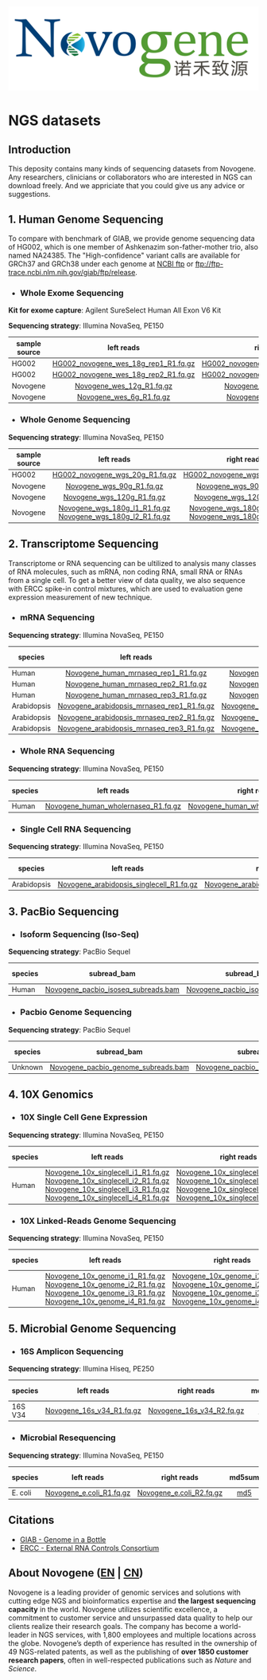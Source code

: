 ![logo](https://github.com/zanmer/NGS-data/blob/master/novogene-logo.png)

# NGS datasets

## Introduction

This deposity contains many kinds of sequencing datasets from Novogene. Any researchers, clinicians or collaborators who are interested in NGS can download freely. And we appriciate that you could give us any advice or suggestions.

## 1. Human Genome Sequencing

To compare with benchmark of GIAB, we provide genome sequencing data of HG002, which is one member of Ashkenazim son-father-mother trio, also named NA24385. The "High-confidence" variant calls are available for GRCh37 and GRCh38 under each genome at [NCBI ftp](https://bit.ly/2HNGELT) or ftp://ftp-trace.ncbi.nlm.nih.gov/giab/ftp/release.

- ### Whole Exome Sequencing

**Kit for exome capture**: Agilent SureSelect Human All Exon V6 Kit

**Sequencing strategy**: Illumina NovaSeq, PE150

sample source | left reads | right reads | md5sum | data size
---|:--:|:--:|:--:|:--
HG002 | [HG002_novogene_wes_18g_rep1_R1.fq.gz](https://hweu-ld.oss-eu-west-1.aliyuncs.com/demo/20190605124639/HG002_novogene_wes_18g_rep1_R1.fq.gz) | [HG002_novogene_wes_18g_rep1_R2.fq.gz](https://hweu-ld.oss-eu-west-1.aliyuncs.com/demo/20190605124722/HG002_novogene_wes_18g_rep1_R2.fq.gz) | [md5](https://github.com/novogene-europe/ngs_demo_datasets/blob/master/human_genome_sequencing/HG002_novogene_wes_18g_rep1.MD5) | 18G
HG002 | [HG002_novogene_wes_18g_rep2_R1.fq.gz](https://hweu-ld.oss-eu-west-1.aliyuncs.com/demo/20190605124804/HG002_novogene_wes_18g_rep2_R1.fq.gz) | [HG002_novogene_wes_18g_rep2_R2.fq.gz](https://hweu-ld.oss-eu-west-1.aliyuncs.com/demo/20190605124846/HG002_novogene_wes_18g_rep2_R2.fq.gz) | [md5](https://github.com/novogene-europe/ngs_demo_datasets/blob/master/human_genome_sequencing/HG002_novogene_wes_18g_rep2.MD5) | 18G
Novogene | [Novogene_wes_12g_R1.fq.gz](https://hweu-ld.oss-eu-west-1.aliyuncs.com/demo/20190605125109/Novogene_wes_12g_R1.fq.gz) | [Novogene_wes_12g_R2.fq.gz](https://hweu-ld.oss-eu-west-1.aliyuncs.com/demo/20190605125128/Novogene_wes_12g_R2.fq.gz) | [md5](https://github.com/novogene-europe/ngs_demo_datasets/blob/master/human_genome_sequencing/Novogene_wes_12g.MD5) | 12G
Novogene | [Novogene_wes_6g_R1.fq.gz](https://hweu-ld.oss-eu-west-1.aliyuncs.com/demo/20190605132651/Novogene_wes_6g_R1.fq.gz) | [Novogene_wes_6g_R2.fq.gz](https://hweu-ld.oss-eu-west-1.aliyuncs.com/demo/20190605132729/Novogene_wes_6g_R2.fq.gz) | [md5](https://github.com/novogene-europe/ngs_demo_datasets/blob/master/human_genome_sequencing/Novogene_wes_6g.MD5) | 6G


- ### Whole Genome Sequencing

**Sequencing strategy**: Illumina NovaSeq, PE150

sample source | left reads | right reads | md5sum | data size
---|:--:|:--:|:--:|:--
HG002 | [HG002_novogene_wgs_20g_R1.fq.gz](https://hweu-ld.oss-eu-west-1.aliyuncs.com/demo/20190605124928/HG002_novogene_wgs_20g_R1.fq.gz) | [HG002_novogene_wgs_20g_R2.fq.gz](https://hweu-ld.oss-eu-west-1.aliyuncs.com/demo/20190605125017/HG002_novogene_wgs_20g_R2.fq.gz) | [md5](https://github.com/novogene-europe/ngs_demo_datasets/blob/master/human_genome_sequencing/HG002_novogene_wgs_20g.MD5) | 20G
Novogene | [Novogene_wgs_90g_R1.fq.gz](https://hweu-ld.oss-eu-west-1.aliyuncs.com/demo/20190531125345/Novogene_wgs_90g_R1.fq.gz) | [Novogene_wgs_90g_R2.fq.gz](https://hweu-ld.oss-eu-west-1.aliyuncs.com/demo/20190531125711/Novogene_wgs_90g_R2.fq.gz) | [md5](https://github.com/novogene-europe/ngs_demo_datasets/blob/master/human_genome_sequencing/Novogene_wgs_90g.MD5) | 90G
Novogene | [Novogene_wgs_120g_R1.fq.gz](https://hweu-ld.oss-eu-west-1.aliyuncs.com/demo/20190531123332/Novogene_wgs_120g_R1.fq.gz) | [Novogene_wgs_120g_R2.fq.gz](https://hweu-ld.oss-eu-west-1.aliyuncs.com/demo/20190531123728/Novogene_wgs_120g_R2.fq.gz) | [md5](https://github.com/novogene-europe/ngs_demo_datasets/blob/master/human_genome_sequencing/Novogene_wgs_120g.MD5) | 120G
Novogene | [Novogene_wgs_180g_l1_R1.fq.gz](https://hweu-ld.oss-eu-west-1.aliyuncs.com/demo/20190531124142/Novogene_wgs_180g_l1_R1.fq.gz) [Novogene_wgs_180g_l2_R1.fq.gz](https://hweu-ld.oss-eu-west-1.aliyuncs.com/demo/20190531125040/Novogene_wgs_180g_l2_R1.fq.gz) | [Novogene_wgs_180g_l1_R2.fq.gz](https://hweu-ld.oss-eu-west-1.aliyuncs.com/demo/20190531124606/Novogene_wgs_180g_l1_R2.fq.gz) [Novogene_wgs_180g_l2_R2.fq.gz](https://hweu-ld.oss-eu-west-1.aliyuncs.com/demo/20190531125210/Novogene_wgs_180g_l2_R2.fq.gz) | [md5](https://github.com/novogene-europe/ngs_demo_datasets/blob/master/human_genome_sequencing/Novogene_wgs_180g.MD5) | 180G



## 2. Transcriptome Sequencing

Transcriptome or RNA sequencing can be ultilized to analysis many classes of RNA molecules, such as mRNA, non coding RNA, small RNA or RNAs from a single cell. To get a better view of data quality, we also sequence with ERCC spike-in control mixtures, which are used to evaluation gene expression measurement of new technique.

- ### mRNA Sequencing

**Sequencing strategy**: Illumina NovaSeq, PE150

species | left reads | right reads | md5sum | spike-in | data size
---|:--:|:--:|:--:|:--:|:--
Human | [Novogene_human_mrnaseq_rep1_R1.fq.gz](https://hweu-ld.oss-eu-west-1.aliyuncs.com/demo/20190531130352/Novogene_human_mrnaseq_rep1_R1.fq.gz) | [Novogene_human_mrnaseq_rep1_R2.fq.gz](https://hweu-ld.oss-eu-west-1.aliyuncs.com/demo/20190531130421/Novogene_human_mrnaseq_rep1_R2.fq.gz) | [md5](https://github.com/novogene-europe/ngs_demo_datasets/blob/master/transcriptome_sequencing/Novogene_human_mrnaseq_rep1.MD5) | Y | 15G
Human | [Novogene_human_mrnaseq_rep2_R1.fq.gz](https://hweu-ld.oss-eu-west-1.aliyuncs.com/demo/20190531130451/Novogene_human_mrnaseq_rep2_R1.fq.gz) | [Novogene_human_mrnaseq_rep2_R2.fq.gz](https://hweu-ld.oss-eu-west-1.aliyuncs.com/demo/20190531130524/Novogene_human_mrnaseq_rep2_R2.fq.gz) | [md5](https://github.com/novogene-europe/ngs_demo_datasets/blob/master/transcriptome_sequencing/Novogene_human_mrnaseq_rep2.MD5) | Y | 15G
Human | [Novogene_human_mrnaseq_rep3_R1.fq.gz](https://hweu-ld.oss-eu-west-1.aliyuncs.com/demo/20190531130558/Novogene_human_mrnaseq_rep3_R1.fq.gz) | [Novogene_human_mrnaseq_rep3_R2.fq.gz](https://hweu-ld.oss-eu-west-1.aliyuncs.com/demo/20190531130633/Novogene_human_mrnaseq_rep3_R2.fq.gz) | [md5](https://github.com/novogene-europe/ngs_demo_datasets/blob/master/transcriptome_sequencing/Novogene_human_mrnaseq_rep3.MD5) | Y | 15G
Arabidopsis | [Novogene_arabidopsis_mrnaseq_rep1_R1.fq.gz](https://hweu-ld.oss-eu-west-1.aliyuncs.com/demo/20190531130043/Novogene_arabidopsis_mrnaseq_rep1_R1.fq.gz) | [Novogene_arabidopsis_mrnaseq_rep1_R2.fq.gz](https://hweu-ld.oss-eu-west-1.aliyuncs.com/demo/20190531130113/Novogene_arabidopsis_mrnaseq_rep1_R2.fq.gz) | [md5](https://github.com/novogene-europe/ngs_demo_datasets/blob/master/transcriptome_sequencing/Novogene_arabidopsis_mrnaseq_rep1.MD5) | Y | 15G
Arabidopsis | [Novogene_arabidopsis_mrnaseq_rep2_R1.fq.gz](https://hweu-ld.oss-eu-west-1.aliyuncs.com/demo/20190531130143/Novogene_arabidopsis_mrnaseq_rep2_R1.fq.gz) | [Novogene_arabidopsis_mrnaseq_rep2_R2.fq.gz](https://hweu-ld.oss-eu-west-1.aliyuncs.com/demo/20190531130216/Novogene_arabidopsis_mrnaseq_rep2_R2.fq.gz) | [md5](https://github.com/novogene-europe/ngs_demo_datasets/blob/master/transcriptome_sequencing/Novogene_arabidopsis_mrnaseq_rep2.MD5) | Y | 15G
Arabidopsis | [Novogene_arabidopsis_mrnaseq_rep3_R1.fq.gz](https://hweu-ld.oss-eu-west-1.aliyuncs.com/demo/20190531130249/Novogene_arabidopsis_mrnaseq_rep3_R1.fq.gz) | [Novogene_arabidopsis_mrnaseq_rep3_R2.fq.gz](https://hweu-ld.oss-eu-west-1.aliyuncs.com/demo/20190531130320/Novogene_arabidopsis_mrnaseq_rep3_R2.fq.gz) | [md5](https://github.com/novogene-europe/ngs_demo_datasets/blob/master/transcriptome_sequencing/Novogene_arabidopsis_mrnaseq_rep3.MD5) | Y | 15G

- ### Whole RNA Sequencing

**Sequencing strategy**: Illumina NovaSeq, PE150

species | left reads | right reads | md5sum | spike-in | data size
---|:--:|:--:|:--:|:--:|:--
Human | [Novogene_human_wholernaseq_R1.fq.gz](https://hweu-ld.oss-eu-west-1.aliyuncs.com/demo/20190601151739/Novogene_human_wholernaseq_R1.fq.gz) | [Novogene_human_wholernaseq_R2.fq.gz](https://hweu-ld.oss-eu-west-1.aliyuncs.com/demo/20190601151812/Novogene_human_wholernaseq_R2.fq.gz) | [md5](https://github.com/novogene-europe/ngs_demo_datasets/blob/master/transcriptome_sequencing/Novogene_human_wholernaseq.MD5) | N | 15G

- ### Single Cell RNA Sequencing

**Sequencing strategy**: Illumina NovaSeq, PE150

species | left reads | right reads | md5sum | spike-in | data size
---|:--:|:--:|:--:|:--:|:--
Arabidopsis | [Novogene_arabidopsis_singlecell_R1.fq.gz](https://hweu-ld.oss-eu-west-1.aliyuncs.com/demo/20190601151705/Novogene_arabidopsis_singlecell_R1.fq.gz) | [Novogene_arabidopsis_singlecell_R2.fq.gz](https://hweu-ld.oss-eu-west-1.aliyuncs.com/demo/20190601151722/Novogene_arabidopsis_singlecell_R2.fq.gz) | [md5](https://github.com/novogene-europe/ngs_demo_datasets/blob/master/transcriptome_sequencing/Novogene_arabidopsis_singlecell.MD5) | N | 7G


## 3. PacBio Sequencing

- ### Isoform Sequencing (Iso-Seq)

**Sequencing strategy**: PacBio Sequel

species | subread_bam | subread_bam_index | md5sum | data size
---|:--:|:--:|:--:|:--
Human | [Novogene_pacbio_isoseq_subreads.bam](https://hweu-ld.oss-eu-west-1.aliyuncs.com/demo/20190601152411/Novogene_pacbio_isoseq_subreads.bam) | [Novogene_pacbio_isoseq_subreads.bam.pbi](https://github.com/zanmer/NGS-data/blob/master/pacbio_sequencing/Novogene_pacbio_isoseq_subreads.bam.pbi) | [md5](https://github.com/novogene-europe/ngs_demo_datasets/blob/master/pacbio_sequencing/Novogene_pacbio_isoseq.MD5) | 4G

- ### Pacbio Genome Sequencing

**Sequencing strategy**: PacBio Sequel

species | subread_bam | subread_bam_index | md5sum | data size
---|:--:|:--:|:--:|:--
Unknown | [Novogene_pacbio_genome_subreads.bam](https://hweu-ld.oss-eu-west-1.aliyuncs.com/demo/20190601151844/Novogene_pacbio_genome_subreads.bam) | [Novogene_pacbio_genome_subreads.bam.pbi](https://github.com/zanmer/NGS-data/blob/master/pacbio_sequencing/Novogene_pacbio_genome_subreads.bam.pbi) | [md5](https://github.com/novogene-europe/ngs_demo_datasets/blob/master/pacbio_sequencing/Novogene_pacbio_genome.MD5) | 20G


## 4. 10X Genomics
- ### 10X Single Cell Gene Expression

**Sequencing strategy**: Illumina NovaSeq, PE150

species | left reads | right reads | md5sum | data size
---|:--:|:--:|:--:|:--
Human | [Novogene_10x_singlecell_i1_R1.fq.gz](https://hweu-ld.oss-eu-west-1.aliyuncs.com/demo/20190531122450/Novogene_10x_singlecell_i1_R1.fq.gz) [Novogene_10x_singlecell_i2_R1.fq.gz](https://hweu-ld.oss-eu-west-1.aliyuncs.com/demo/20190531122519/Novogene_10x_singlecell_i2_R1.fq.gz) [Novogene_10x_singlecell_i3_R1.fq.gz](https://hweu-ld.oss-eu-west-1.aliyuncs.com/demo/20190531122601/Novogene_10x_singlecell_i3_R1.fq.gz) [Novogene_10x_singlecell_i4_R1.fq.gz](https://hweu-ld.oss-eu-west-1.aliyuncs.com/demo/20190531122628/Novogene_10x_singlecell_i4_R1.fq.gz) | [Novogene_10x_singlecell_i1_R2.fq.gz](https://hweu-ld.oss-eu-west-1.aliyuncs.com/demo/20190531122506/Novogene_10x_singlecell_i1_R2.fq.gz) [Novogene_10x_singlecell_i2_R2.fq.gz](https://hweu-ld.oss-eu-west-1.aliyuncs.com/demo/20190531122542/Novogene_10x_singlecell_i2_R2.fq.gz) [Novogene_10x_singlecell_i3_R2.fq.gz](https://hweu-ld.oss-eu-west-1.aliyuncs.com/demo/20190531122616/Novogene_10x_singlecell_i3_R2.fq.gz) [Novogene_10x_singlecell_i4_R2.fq.gz](https://hweu-ld.oss-eu-west-1.aliyuncs.com/demo/20190531122644/Novogene_10x_singlecell_i4_R2.fq.gz) | [md5](https://github.com/novogene-europe/ngs_demo_datasets/blob/master/10x_genomics/Novogene_10x_singlecell.MD5) | 27G

- ### 10X Linked-Reads Genome Sequencing

**Sequencing strategy**: Illumina NovaSeq, PE150

species | left reads | right reads | md5sum | data size
---|:--:|:--:|:--:|:--
Human | [Novogene_10x_genome_i1_R1.fq.gz](https://hweu-ld.oss-eu-west-1.aliyuncs.com/demo/20190531121620/Novogene_10x_genome_i1_R1.fq.gz) [Novogene_10x_genome_i2_R1.fq.gz](https://hweu-ld.oss-eu-west-1.aliyuncs.com/demo/20190531121810/Novogene_10x_genome_i2_R1.fq.gz) [Novogene_10x_genome_i3_R1.fq.gz](https://hweu-ld.oss-eu-west-1.aliyuncs.com/demo/20190531122003/Novogene_10x_genome_i3_R1.fq.gz) [Novogene_10x_genome_i4_R1.fq.gz](https://hweu-ld.oss-eu-west-1.aliyuncs.com/demo/20190531122251/Novogene_10x_genome_i4_R1.fq.gz) | [Novogene_10x_genome_i1_R2.fq.gz](https://hweu-ld.oss-eu-west-1.aliyuncs.com/demo/20190531121714/Novogene_10x_genome_i1_R2.fq.gz) [Novogene_10x_genome_i2_R2.fq.gz](https://hweu-ld.oss-eu-west-1.aliyuncs.com/demo/20190531121905/Novogene_10x_genome_i2_R2.fq.gz) [Novogene_10x_genome_i3_R2.fq.gz](https://hweu-ld.oss-eu-west-1.aliyuncs.com/demo/20190531122125/Novogene_10x_genome_i3_R2.fq.gz) [Novogene_10x_genome_i4_R2.fq.gz](https://hweu-ld.oss-eu-west-1.aliyuncs.com/demo/20190531122349/Novogene_10x_genome_i4_R2.fq.gz) | [md5](https://github.com/novogene-europe/ngs_demo_datasets/blob/master/10x_genomics/Novogene_10x_genome.MD5) | 100G

## 5. Microbial Genome Sequencing

- ### 16S Amplicon Sequencing

**Sequencing strategy**: Illumina Hiseq, PE250

species | left reads | right reads | md5sum | data size
---|:--:|:--:|:--:|:--
16S V34 | [Novogene_16s_v34_R1.fq.gz](https://hweu-ld.oss-eu-west-1.aliyuncs.com/demo/20190611050030/Novogene_16s_v34_R1.fq.gz) | [Novogene_16s_v34_R2.fq.gz](https://hweu-ld.oss-eu-west-1.aliyuncs.com/demo/20190611050031/Novogene_16s_v34_R2.fq.gz) | [md5](https://github.com/novogene-europe/ngs_demo_datasets/blob/master/microbial_genome_sequencing/Novogene_16s_v34.MD5) | 30k tags

- ### Microbial Resequencing

**Sequencing strategy**: Illumina NovaSeq, PE150

species | left reads | right reads | md5sum | data size
---|:--:|:--:|:--:|:--
E. coli | [Novogene_e.coli_R1.fq.gz](https://hweu-ld.oss-eu-west-1.aliyuncs.com/demo/20190610105811/Novogene_e.coli_R1.fq.gz) | [Novogene_e.coli_R2.fq.gz](https://hweu-ld.oss-eu-west-1.aliyuncs.com/demo/20190610105815/Novogene_e.coli_R2.fq.gz) | [md5](https://github.com/novogene-europe/ngs_demo_datasets/blob/master/microbial_genome_sequencing/Novogene_e_coli.MD5) | 1.7G

## Citations
- [GIAB - Genome in a Bottle](https://www.nist.gov/programs-projects/genome-bottle)
- [ERCC - External RNA Controls Consortium](https://jimb.stanford.edu/ercc)


## About Novogene ([EN](https://en.novogene.com) | [CN](http://www.novogene.com))

Novogene is a leading provider of genomic services and solutions with cutting edge NGS and bioinformatics expertise and **the largest sequencing capacity** in the world. Novogene utilizes scientific excellence, a commitment to customer service and unsurpassed data quality to help our clients realize their research goals. The company has become a world-leader in NGS services, with 1,800 employees and multiple locations across the globe. Novogene’s depth of experience has resulted in the ownership of 49 NGS-related patents, as well as the publishing of **over 1850 customer research papers**, often in well-respected publications such as *Nature* and *Science*.
